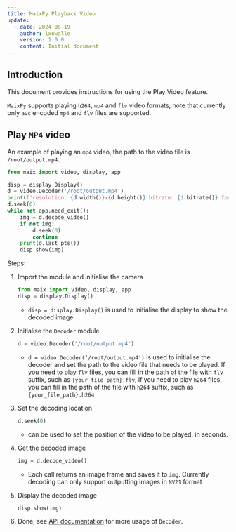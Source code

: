 ```yaml
---
title: MaixPy Playback Video
update:
  - date: 2024-08-19
    author: lxowalle
    version: 1.0.0
    content: Initial document
---
```


## Introduction

This document provides instructions for using the Play Video feature.

`MaixPy` supports playing `h264`, `mp4` and `flv` video formats, note that currently only `avc` encoded `mp4` and `flv` files are supported.

## Play `MP4` video

An example of playing an `mp4` video, the path to the video file is `/root/output.mp4`.

```python
from maix import video, display, app

disp = display.Display()
d = video.Decoder('/root/output.mp4')
print(f'resolution: {d.width()}x{d.height()} bitrate: {d.bitrate()} fps: {d.fps()}')
d.seek(0)
while not app.need_exit():
    img = d.decode_video()
    if not img:
        d.seek(0)
        continue
    print(d.last_pts())
    disp.show(img)
```

Steps:

1. Import the module and initialise the camera

   ```python
   from maix import video, display, app
   disp = display.Display()
   ```

   - `disp = display.Display()` is used to initialise the display to show the decoded image


2. Initialise the `Decoder` module

   ```python
   d = video.Decoder('/root/output.mp4')
   ```

   - `d = video.Decoder(‘/root/output.mp4’)` is used to initialise the decoder and set the path to the video file that needs to be played. If you need to play `flv` files, you can fill in the path of the file with `flv` suffix, such as `{your_file_path}.flv`, if you need to play `h264` files, you can fill in the path of the file with `h264` suffix, such as `{your_file_path}.h264`

3. Set the decoding location

   ```python
   d.seek(0)
   ```

   - can be used to set the position of the video to be played, in seconds.

4. Get the decoded image

   ```python
   img = d.decode_video()
   ```

   - Each call returns an image frame and saves it to `img`. Currently decoding can only support outputting images in `NV21` format

5. Display the decoded image

   ```python
   disp.show(img)
   ```

6. Done, see [API documentation](https://wiki.sipeed.com/maixpy/api/maix/video.html) for more usage of `Decoder`.